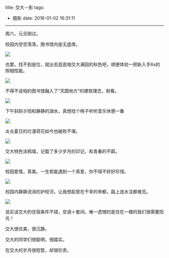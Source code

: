 title: 交大－影
tags:
  - 摄影
date: 2016-01-02 16:31:11
---

周六，元旦刚过。

校园内空空荡荡，图书馆内座无虚席。

![](/img/交大－影/library.jpg)

也罢，找不到座位，就出去逛逛咱交大满园的秋色吧，顺便体验一把新入手6s的照相性能。

![](/img/交大－影/library_outside.jpg)

不得不说咱的图书馆融入了“天圆地方”的建筑理念，耐看。

<!-- more -->

![](/img/交大－影/laker.jpg)

下午斜斜夕阳和静静的湖水，真想找个椅子听听音乐休憩一番

![](/img/交大－影/hehua.jpg)

炎炎夏日的烂漫荷花如今也破败不堪。

![](/img/交大－影/tuya.jpg)

交大特色涂鸦墙，记载了多少岁月的印记，和青春的不羁。

![](/img/交大－影/love.jpg)

校园爱情，真美。一生若能遇到一个真爱，你不得不好好珍惜。

![](/img/交大－影/huxiaohe.jpg)

校园内静静流淌的护校河，让我想起曾在干旱的帝都，路上连水洼都难觅。

![](/img/交大－影/dom.jpg)

说实话交大的住宿条件不错，空调＋套间。唯一遗憾的是住在一楼的我们很需要阳光！

交大很优美，很沉静。

交大的同学们很聪明，很踏实。

在交大的岁月很短暂，却很珍贵。
